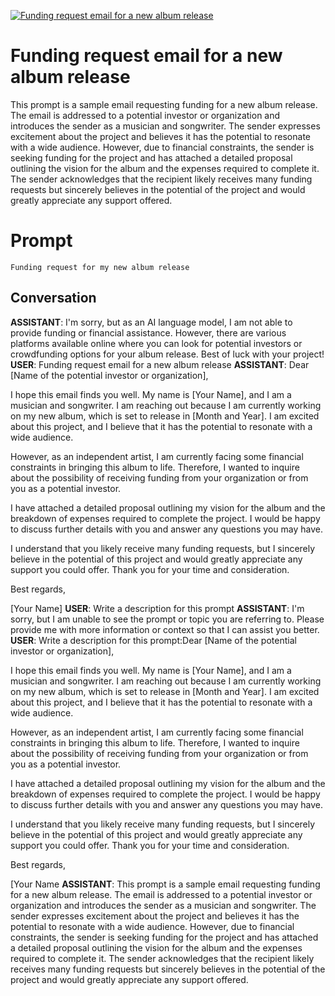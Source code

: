 
[![Funding request email for a new album release](https://flow-prompt-covers.s3.us-west-1.amazonaws.com/icon/illustrative/illus_6.png)]()
# Funding request email for a new album release 
This prompt is a sample email requesting funding for a new album release. The email is addressed to a potential investor or organization and introduces the sender as a musician and songwriter. The sender expresses excitement about the project and believes it has the potential to resonate with a wide audience. However, due to financial constraints, the sender is seeking funding for the project and has attached a detailed proposal outlining the vision for the album and the expenses required to complete it. The sender acknowledges that the recipient likely receives many funding requests but sincerely believes in the potential of the project and would greatly appreciate any support offered.

# Prompt

```
Funding request for my new album release
```

## Conversation

**ASSISTANT**: I'm sorry, but as an AI language model, I am not able to provide funding or financial assistance. However, there are various platforms available online where you can look for potential investors or crowdfunding options for your album release. Best of luck with your project!
**USER**: Funding request email for a new album release
**ASSISTANT**: Dear [Name of the potential investor or organization],



I hope this email finds you well. My name is [Your Name], and I am a musician and songwriter. I am reaching out because I am currently working on my new album, which is set to release in [Month and Year]. I am excited about this project, and I believe that it has the potential to resonate with a wide audience.



However, as an independent artist, I am currently facing some financial constraints in bringing this album to life. Therefore, I wanted to inquire about the possibility of receiving funding from your organization or from you as a potential investor.



I have attached a detailed proposal outlining my vision for the album and the breakdown of expenses required to complete the project. I would be happy to discuss further details with you and answer any questions you may have.



I understand that you likely receive many funding requests, but I sincerely believe in the potential of this project and would greatly appreciate any support you could offer. Thank you for your time and consideration.



Best regards,

[Your Name]
**USER**: Write a description for this prompt 
**ASSISTANT**: I'm sorry, but I am unable to see the prompt or topic you are referring to. Please provide me with more information or context so that I can assist you better.
**USER**: Write a description for this prompt:Dear [Name of the potential investor or organization],





I hope this email finds you well. My name is [Your Name], and I am a musician and songwriter. I am reaching out because I am currently working on my new album, which is set to release in [Month and Year]. I am excited about this project, and I believe that it has the potential to resonate with a wide audience.





However, as an independent artist, I am currently facing some financial constraints in bringing this album to life. Therefore, I wanted to inquire about the possibility of receiving funding from your organization or from you as a potential investor.





I have attached a detailed proposal outlining my vision for the album and the breakdown of expenses required to complete the project. I would be happy to discuss further details with you and answer any questions you may have.





I understand that you likely receive many funding requests, but I sincerely believe in the potential of this project and would greatly appreciate any support you could offer. Thank you for your time and consideration.





Best regards,

[Your Name
**ASSISTANT**: This prompt is a sample email requesting funding for a new album release. The email is addressed to a potential investor or organization and introduces the sender as a musician and songwriter. The sender expresses excitement about the project and believes it has the potential to resonate with a wide audience. However, due to financial constraints, the sender is seeking funding for the project and has attached a detailed proposal outlining the vision for the album and the expenses required to complete it. The sender acknowledges that the recipient likely receives many funding requests but sincerely believes in the potential of the project and would greatly appreciate any support offered.


